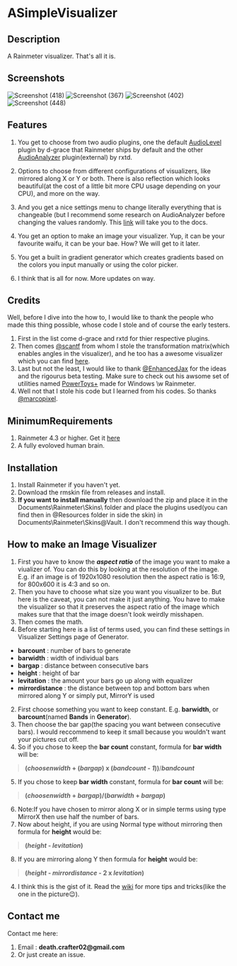 # ASimpleVisualizer
## Description
A Rainmeter visualizer. That's all it is.
## Screenshots
![Screenshot (418)](https://user-images.githubusercontent.com/77834863/115127589-3cc0bc00-9ff5-11eb-92ad-1efde7adb93a.png)
![Screenshot (367)](https://user-images.githubusercontent.com/77834863/115127377-988a4580-9ff3-11eb-9973-86bba49a898e.png)
![Screenshot (402)](https://user-images.githubusercontent.com/77834863/115127440-2403d680-9ff4-11eb-9f2d-1edc96d7f5ec.png)
![Screenshot (448)](https://user-images.githubusercontent.com/77834863/115127678-059eda80-9ff6-11eb-8c5c-70066044ebc0.png)
## Features
1. You get to choose from two audio plugins, one the default [AudioLevel](https://docs.rainmeter.net/manual/plugins/audiolevel/) plugin by d-grace that Rainmeter ships by default and the other [AudioAnalyzer](https://github.com/d-uzlov/Rainmeter-Plugins-by-rxtd]) plugin(external) by rxtd.

2. Options to choose from different configurations of visualizers, like mirrored along X or Y or both. There is also reflection which looks beautiful(at the cost of a little bit more CPU usage depending on your CPU), and more on the way.
 
3. And you get a nice settings menu to change literally everything that is changeable (but I recommend some research on AudioAnalyzer before changing the values randomly. This [link](https://li7xi.github.io/AudioAnalyzerDocs/#/) will take you to the docs.
4. You get an option to make an image your visualizer. Yup, it can be your favourite waifu, it can be your bae. How? We will get to it later.
5. You get a built in gradient generator which creates gradients based on the colors you input manually or using the color picker.
6. I think that is all for now. More updates on way.

## Credits
Well, before I dive into the how to, I would like to thank the people who made this thing possible, whose code I stole and of course the early testers. 
1. First in the list come d-grace and rxtd for thier respective plugins.
2. Then comes [@scantf](https://github.com/sctanf) from whom I stole the transformation matrix(which enables angles in the visualizer), and he too has a awesome visualizer which you can find [here](https://github.com/sctanf/vectorcopy2).
3. Last but not the least, I would like to thank [@EnhancedJax](https://github.com/EnhancedJax) for the ideas and the rigourus beta testing. Make sure to check out his awsome set of utilities named [PowerToys+](https://github.com/EnhancedJax/PowerToysPlus) made for Windows \w Rainmeter.
4. Well not that I stole his code but I learned from his codes. So thanks [@marcopixel](https://github.com/marcopixel).

## MinimumRequirements
1. Rainmeter 4.3 or higher. Get it [here](https://rainmeter.net/)
2. A fully evoloved human brain.

## Installation
1. Install Rainmeter if you haven't yet.
2. Download the rmskin file from releases and install.
3. **If you want to install manually** then download the zip and place it in the Documents\Rainmeter\Skins\ folder and place the plugins used(you can find then in @Resources folder in side the skin) in Documents\Rainmeter\Skins\@Vault\. I don't recommend this way though.

## How to make an Image Visualizer
1. First you have to know the __*aspect ratio*__ of the image you want to make a viualizer of. You can do this by looking at the resolution of the image. E.g. if an image is of 1920x1080 resolution then the aspect ratio is 16:9, for 800x600 it is 4:3 and so on.
2. Then you have to choose what size you want you visualizer to be. But here is the caveat, you can not make it just anything. You have to make the visualizer so that it preserves the aspect ratio of the image which makes sure that that the image doesn't look weirdly misshapen.
3. Then comes the math.
  1. Before starting here is a list of terms used, you can find these settings in Visualizer Settings page of Generator.
   - **barcount** : number of bars to generate
   - **barwidth** : width of individual bars
   - **bargap** : distance between consecutive bars
   - **height** : height of bar
   - **levitation** : the amount your bars go up along with equalizer
   - **mirrordistance** : the distance between top and bottom bars when mirrored along Y or simply put, MirrorY is used
  2. First choose something you want to keep constant. E.g. **barwidth**, or **barcount**(named **Bands** in **Generator**).
  3. Then choose the bar gap(the spacing you want between consecutive bars). I would reccommend to keep it small because you wouldn't want your pictures cut off.
  4. So if you chose to keep the **bar count** constant, formula for **bar width** will be:
> **(_choosenwidth_ + (_bargap_) x (_bandcount - 1_))**/**_bandcount_**
  5. If you chose to keep **bar width** constant, formula for **bar count** will be:
> **(_choosenwidth_ + _bargap_)/(_barwidth_ + _bargap_)**

  6. Note:If you have chosen to mirror along X or in simple terms using type MirrorX then use half the number of bars. 
  7. Now about height, if you are using Normal type without mirroring then formula for **height** would be:
> **(_height_ - _levitation_)**
  8. If you are mirroring along Y then formula for **height** would be:
> **(_height_ - _mirrordistance_ - 2 x _levitation_)**
4. I think this is the gist of it. Read the [wiki](https://github.com/deathcrafter/ASimpleVisualizer/wiki) for more tips and tricks(like the one in the picture:wink:). 
## Contact me
Contact me here:
 1. Email : __death.crafter02@gmail.com__
 2. Or just create an issue.
